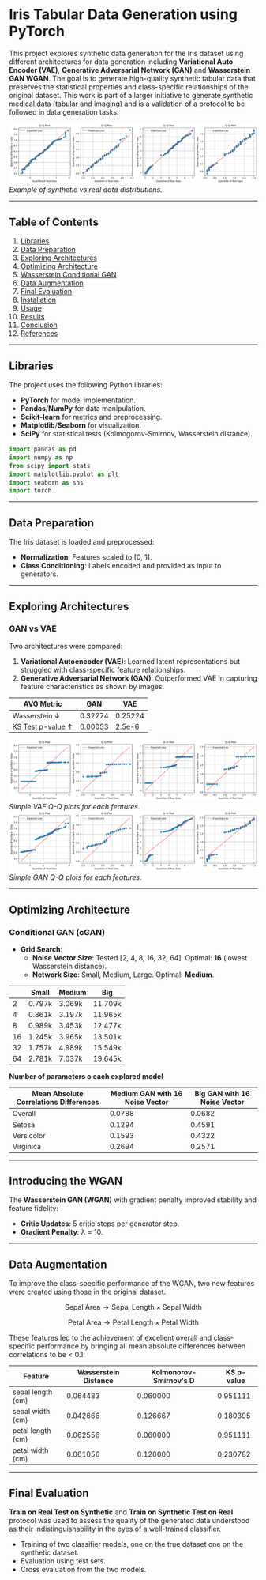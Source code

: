 # Iris Tabular Data Generation using PyTorch

This project explores synthetic data generation for the Iris dataset using different architectures for data generation including **Variational Auto Encoder (VAE)**, **Generative Adversarial Network (GAN)** and **Wasserstein GAN WGAN**. The goal is to generate high-quality synthetic tabular data that preserves the statistical properties and class-specific relationships of the original dataset. This work is part of a larger initiative to generate synthetic medical data (tabular and imaging) and is a validation of a protocol to be followed in data generation tasks.

![Generated vs Real Data Comparison](images/FinalWGANQ-Qplots.png)
*Example of synthetic vs real data distributions.*

---

## Table of Contents
1. [Libraries](#libraries)
2. [Data Preparation](#data-preparation)
3. [Exploring Architectures](#exploring-architectures)
4. [Optimizing Architecture](#optimizing-architecture)
5. [Wasserstein Conditional GAN](#introducing-the-wgan)
6. [Data Augmentation](#data-augmentation)
7. [Final Evaluation](#final-evaluation)
8. [Installation](#installation)
9. [Usage](#usage)
10. [Results](#results)
11. [Conclusion](#conclusion)
12. [References](#references)

---

## Libraries
The project uses the following Python libraries:
- **PyTorch** for model implementation.
- **Pandas**/**NumPy** for data manipulation.
- **Scikit-learn** for metrics and preprocessing.
- **Matplotlib**/**Seaborn** for visualization.
- **SciPy** for statistical tests (Kolmogorov-Smirnov, Wasserstein distance).

```python
import pandas as pd
import numpy as np
from scipy import stats
import matplotlib.pyplot as plt
import seaborn as sns
import torch
```

---

## Data Preparation
The Iris dataset is loaded and preprocessed:
- **Normalization**: Features scaled to [0, 1].
- **Class Conditioning**: Labels encoded and provided as input to generators.

---

## Exploring Architectures
### GAN vs VAE
Two architectures were compared:
1. **Variational Autoencoder (VAE)**: Learned latent representations but struggled with class-specific feature relationships.
2. **Generative Adversarial Network (GAN)**: Outperformed VAE in capturing feature characteristics as shown by images.

| AVG Metric       | GAN    | VAE    |
|--------------|--------|--------|
| Wasserstein ↓| 0.32274   | 0.25224   |
| KS Test p-value ↑ | 0.00053 | 2.5e-6 |

![Simple VAE Q-Q plots](images/VAEQ-Qplots.png)
*Simple VAE Q-Q plots for each features.*
![Simple GAN Q-Q plots](images/GANQ-Qplots.png)
*Simple GAN Q-Q plots for each features.*

---

## Optimizing Architecture
### Conditional GAN (cGAN)
- **Grid Search**:
  - **Noise Vector Size**: Tested [2, 4, 8, 16, 32, 64]. Optimal: **16** (lowest Wasserstein distance).
  - **Network Size**: Small, Medium, Large. Optimal: **Medium**.

|           | Small     | Medium    | Big       |
|-----------|-----------|-----------|-----------|
| 2      | 0.797k      | 3.069k      |  11.709k        |
| 4      | 0.861k     | 3.197k      |       11.965k    |
| 8      | 0.989k       | 3.453k      |      12.477k     |
| 16      | 1.245k       | 3.965k      |    13.501k       |
| 32      | 1.757k       | 4.989k      |        15.549k   |
| 64      | 2.781k       | 7.037k      |     19.645k      |

**Number of parameters o each explored model**

|  Mean Absolute Correlations Differences      |Medium GAN with 16 Noise Vector | Big GAN with 16 Noise Vector |
|-----------|-----------|-----------|
|Overall | 0.0788 | 0.0682 |
| Setosa | 0.1294 | 0.4591|
| Versicolor |0.1593|0.4322|
| Virginica |0.2694|0.2571|

---

## Introducing the WGAN

The **Wasserstein GAN (WGAN)** with gradient penalty improved stability and feature fidelity:
- **Critic Updates**: 5 critic steps per generator step.
- **Gradient Penalty**: λ = 10.

---

## Data Augmentation
To improve the class-specific performance of the WGAN, two new features were created using those in the original dataset.

$$ \text{Sepal Area} \rightarrow \text{Sepal Length} \times \text{Sepal Width} $$

$$ \text{Petal Area} \rightarrow \text{Petal Length} \times \text{Petal Width} $$

These features led to the achievement of excellent overall and class-specific performance by bringing all mean absolute differences between correlations to be < 0.1.

| Feature | Wasserstein Distance | Kolmonorov-Smirnov's D | KS p-value |
|---|---|---|---|
|sepal length (cm)|0.064483	|0.060000|	0.951111|
|sepal width (cm)	| 0.042666|0.126667|	0.180395|
|petal length (cm)|	0.062556|0.060000|	0.951111|
|petal width (cm)|	0.061056|0.120000|	0.230782|

---

## Final Evaluation

**Train on Real Test on Synthetic** and **Train on Synthetic Test on Real** protocol was used to assess the quality of the generated data understood as their indistinguishability in the eyes of a well-trained classifier.
- Training of two classifier models, one on the true dataset one on the synthetic dataset.
- Evaluation  using test sets.
- Cross evaluation from the two models.

